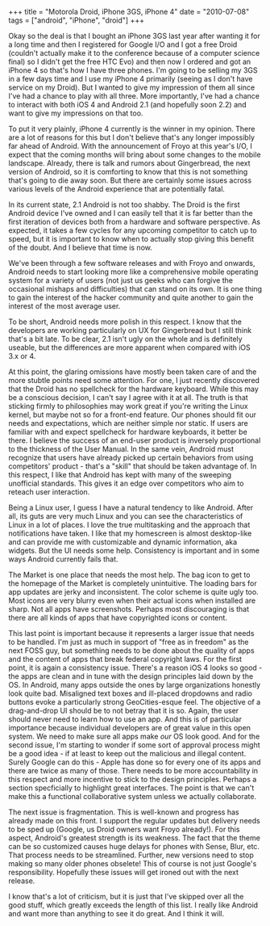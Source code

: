 +++
title = "Motorola Droid, iPhone 3GS, iPhone 4"
date = "2010-07-08"
tags = ["android", "iPhone", "droid"]
+++

Okay so the deal is that I bought an iPhone 3GS last year after wanting it for a
long time and then I registered for Google I/O and I got a free Droid
(couldn't actually make it to the conference because of a computer science
final) so I didn't get the free HTC Evo) and then now I ordered and
got an iPhone 4 so that's how I have three phones. I'm going to be
selling my 3GS in a few days time and I use my iPhone 4 primarily (seeing as I
don't have service on my Droid). But I wanted to give my impression of
them all since I've had a chance to play with all three. More importantly,
I've had a chance to interact with both iOS 4 and Android 2.1 (and
hopefully soon 2.2) and want to give my impressions on that too.

To put it very plainly, iPhone 4 currently is the winner in my opinion. There
are a lot of reasons for this but I don't believe that's any longer
impossibly far ahead of Android. With the announcement of Froyo at this
year's I/O, I expect that the coming months will bring about some changes
to the mobile landscape. Already, there is talk and rumors about Gingerbread,
the next version of Android, so it is comforting to know that this is not
something that's going to die away soon. But there are certainly some
issues across various levels of the Android experience that are potentially
fatal. 

In its current state, 2.1 Android is not too shabby. The Droid is the first
Android device I've owned and I can easily tell that it is far better than
the first iteration of devices both from a hardware and software perspective. As
expected, it takes a few cycles for any upcoming competitor to catch up to
speed, but it is important to know when to actually stop giving this benefit of
the doubt. And I believe that time is now. 

We've been through a few software releases and with Froyo and onwards,
Android needs to start looking more like a comprehensive mobile operating system
for a variety of users (not just us geeks who can forgive the occasional mishaps
and difficulties) that can stand on its own. It is one thing to gain the
interest of the hacker community and quite another to gain the interest of the
most average user. 

To be short, Android needs more polish in this respect. I know that the
developers are working particularly on UX for Gingerbread but I still think
that's a bit late. To be clear, 2.1 isn't ugly on the whole and is
definitely useable, but the differences are more apparent when compared with iOS
3.x or 4. 

At this point, the glaring omissions have mostly been taken care of and the more
stubtle points need some attention. For one, I just recently discovered that the
Droid has no spellcheck for the hardware keyboard. While this may be a conscious
decision, I can't say I agree with it at all. The truth is that sticking
firmly to philosophies may work great if you're writing the Linux kernel,
but maybe not so for a front-end feature. Our phones should fit our needs and
expectations, which are neither simple nor static. If users are familiar with
and expect spellcheck for hardware keyboards, it better be there. I believe the
success of an end-user product is inversely proportional to the thickness of the
User Manual. In the same vein, Android must recognize that users have already
picked up certain behaviors from using competitors' product -
that's a "skill" that should be taken advantage of. In this
respect, I like that Android has kept with many of the sweeping unofficial
standards. This gives it an edge over competitors who aim to reteach user
interaction. 

Being a Linux user, I guess I have a natural tendency to like Android. After
all, its guts are very much Linux and you can see the characteristics of Linux
in a lot of places. I love the true multitasking and the approach that
notifications have taken. I like that my homescreen is almost desktop-like and
can provide me with customizable and dynamic information, aka widgets. But the
UI needs some help. Consistency is important and in some ways Android currently
fails that. 

The Market is one place that needs the most help. The bag icon to get to the
homepage of the Market is completely unintuitive. The loading bars for app
updates are jerky and inconsistent. The color scheme is quite ugly too. Most
icons are very blurry even when their actual icons when installed are sharp. Not
all apps have screenshots. Perhaps most discouraging is that there are all kinds
of apps that have copyrighted icons or content. 

This last point is important because it represents a larger issue that needs to
be handled. I'm just as much in support of "free as in freedom" as the next FOSS
guy, but something needs to be done about the quality of apps and the content of
apps that break federal copyright laws. For the first point, it is again a
consistency issue. There's a reason iOS 4 looks so good - the apps are clean and
in tune with the design principles laid down by the OS. In Android, many apps
outside the ones by large organizations honestly look quite bad. Misaligned text
boxes and ill-placed dropdowns and radio buttons evoke a particularly strong
GeoCities-esque feel.  The objective of a drag-and-drop UI should be to not
betray that it is so.  Again, the user should never need to learn how to use an
app. And this is of particular importance because individual developers are of
great value in this open system. We need to make sure all apps make _our_ OS
look good. And for the second issue, I'm starting to wonder if some sort of
approval process might be a good idea - if at least to keep out the malicious
and illegal content. Surely Google can do this - Apple has done so for every one
of its apps and there are twice as many of those. There needs to be more
accountability in this respect and more incentive to stick to the design
principles. Perhaps a section specficially to highlight great interfaces. The
point is that we can't make this a functional collaborative system unless
we actually collaborate. 

The next issue is fragmentation. This is well-known and progress has already
made on this front. I support the regular updates but delivery needs to be sped
up (Google, us Droid owners want Froyo already!). For this aspect,
Android's greatest strength is its weakness. The fact that the theme can
be so customized causes huge delays for phones with Sense, Blur, etc. That
process needs to be streamlined. Further, new versions need to stop making so
many older phones obselete! This of course is not just Google's
responsibility. Hopefully these issues will get ironed out with the next
release. 

I know that's a lot of criticism, but it is just that I've skipped
over all the good stuff, which greatly exceeds the length of this list. I really
like Android and want more than anything to see it do great. And I think it
will.
